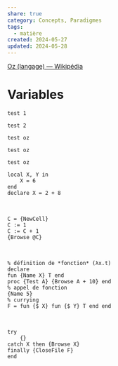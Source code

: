 ```yaml
---  
share: true  
category: Concepts, Paradigmes  
tags:  
  - matière  
created: 2024-05-27  
updated: 2024-05-28  
---  
```

[Oz (langage) — Wikipédia](https://fr.wikipedia.org/wiki/Oz_(langage))  
# Variables  


```  
test 1    
```  
  
  
```  
test 2    
```
  
```oz  
test oz    
```
  

  
``` oz  
test oz    
```
  
``` oz title="test"  
test oz    
```
  



``` oz title:"variables"  
local X, Y in  
	X = 6   
end  
declare X = 2 + 8  
```

&nbsp;  

``` oz title:"Cellules"  
C = {NewCell}  
C := 1  
C := C + 1  
{Browse @C}  
```

&nbsp;  

``` oz title:Fonctions  
% définition de *fonction* (λx.t)  
declare  
fun {Name X} T end  
proc {Test A} {Browse A + 10} end  
% appel de fonction  
{Name 5}  
% currying  
F = fun {$ X} fun {$ Y} T end end  
```

&nbsp;  

```oz title:execptions  
try  
	{}  
catch X then {Browse X}   
finally {CloseFile F}  
end  
```  
